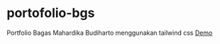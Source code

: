  # portofolio-bgs
Portfolio Bagas Mahardika Budiharto menggunakan tailwind css
<a href="https://bagasmb.github.io/portofolio-belajar-tailwindcss/" target="_blank">Demo</a>
